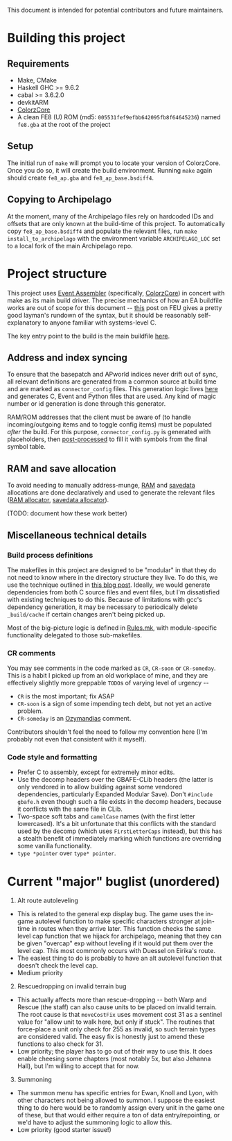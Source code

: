 This document is intended for potential contributors and future maintainers.

# Building this project

## Requirements

- Make, CMake
- Haskell GHC >= 9.6.2
- cabal >= 3.6.2.0
- devkitARM
- [ColorzCore](https://github.com/FireEmblemUniverse/ColorzCore)
- A clean FE8 (U) ROM (md5: `005531fef9efbb642095fb8f64645236`) named `fe8.gba`
  at the root of the project

## Setup

The initial run of `make` will prompt you to locate your version of ColorzCore.
Once you do so, it will create the build environment. Running `make` again
should create `fe8_ap.gba` and `fe8_ap_base.bsdiff4`.

## Copying to Archipelago

At the moment, many of the Archipelago files rely on hardcoded IDs and offsets
that are only known at the build-time of this project. To automatically copy
`fe8_ap_base.bsdiff4` and populate the relevant files, run
`make install_to_archipelago` with the environment variable `ARCHIPELAGO_LOC`
set to a local fork of the main Archipelago repo.

# Project structure

This project uses [Event Assembler](https://feuniverse.us/t/event-assembler/1749)
(specifically, [ColorzCore](https://github.com/FireEmblemUniverse/ColorzCore))
in concert with make as its main build driver. The precise mechanics of how an
EA buildfile works are out of scope for this document --
[this](https://feuniverse.us/t/contros-buildfile-tutorial/14088/2) post on
FEU gives a pretty good layman's rundown of the syntax, but it should be
reasonably self-explanatory to anyone familiar with systems-level C.

The key entry point to the build is the main buildfile [here](main.event).

## Address and index syncing

To ensure that the basepatch and APworld indices never drift out of sync, all
relevant definitions are generated from a common source at build time and are
marked as `connector_config` files. This generation logic lives
[here](bin/connector_config/Generate.hs) and generates C, Event and Python
files that are used. Any kind of magic number or id generation is done through
this generator.

RAM/ROM addresses that the client must be aware of (to handle incoming/outgoing
items and to toggle config items) must be populated *after* the build. For this
purpose, `connector_config.py` is generated with placeholders, then
[post-processed](bin/postprocess.py) to fill it with symbols from the final
symbol table.

## RAM and save allocation

To avoid needing to manually address-munge, [RAM](data/ram_structures.csv) and
[savedata](data/save_structures.csv) allocations are done declaratively and
used to generate the relevant files ([RAM allocator](bin/ram_alloc.py),
[savedata allocator](bin/save_alloc.py)).

(TODO: document how these work better)

## Miscellaneous technical details

### Build process definitions

The makefiles in this project are designed to be "modular" in that they do not
need to know where in the directory structure they live. To do this, we use
the technique outlined in [this blog post](http://sites.e-advies.nl/nonrecursive-make.html).
Ideally, we would generate dependencies from both C source files and event
files, but I'm dissatisfied with existing techniques to do this. Because of
limitations with gcc's dependency generation, it may be necessary to
periodically delete `_build/cache` if certain changes aren't being picked up.

Most of the big-picture logic is defined in [Rules.mk](Rules.mk), with
module-specific functionality delegated to those sub-makefiles.

### CR comments

You may see comments in the code marked as `CR`, `CR-soon` or `CR-someday`.
This is a habit I picked up from an old workplace of mine, and they are
effectively slightly more greppable `TODO`s of varying level of urgency --

- `CR` is the most important; fix ASAP
- `CR-soon` is a sign of some impending tech debt, but not yet an active problem.
- `CR-someday` is an [Ozymandias](http://thecodelesscode.com/case/234) comment.

Contributors shouldn't feel the need to follow my convention here (I'm probably
not even that consistent with it myself).

### Code style and formatting

- Prefer C to assembly, except for extremely minor edits.
- Use the decomp headers over the GBAFE-CLib headers (the latter is only
  vendored in to allow building against some vendored dependencies,
  particularly Expanded Modular Save). Don't `#include gbafe.h` even though
  such a file exists in the decomp headers, because it conflicts with the same
  file in CLib.
- Two-space soft tabs and `camelCase` names (with the first letter lowercased).
  It's a bit unfortunate that this conflicts with the standard used by the
  decomp (which uses `FirstLetterCaps` instead), but this has a stealth benefit
  of immediately marking which functions are overriding some vanilla
  functionality.
- `type *pointer` over `type* pointer`.

# Current "major" buglist (unordered)

1. Alt route autoleveling
  - This is related to the general exp display bug. The game uses the in-game
    autolevel function to make specific characters stronger at join-time in
    routes when they arrive later. This function checks the same level cap
    function that we hijack for archipelago, meaning that they can be given
    "overcap" exp without leveling if it would put them over the level cap.
    This most commonly occurs with Duessel on Eirika's route.
  - The easiest thing to do is probably to have an alt autolevel function that
    doesn't check the level cap.
  - Medium priority
2. Rescuedropping on invalid terrain bug
  - This actually affects more than rescue-dropping -- both Warp and Rescue (the
    staff) can also cause units to be placed on invalid terrain. The root cause
    is that `moveCostFix` uses movement cost 31 as a sentinel value for "allow
    unit to walk here, but only if stuck". The routines that force-place a unit
    only check for 255 as invalid, so such terrain types are considered valid.
    The easy fix is honestly just to amend these functions to also check for 31.
  - Low priority; the player has to go out of their way to use this. It does
    enable cheesing some chapters (most notably 5x, but also Jehanna Hall), but
    I'm willing to accept that for now.
3. Summoning
  - The summon menu has specific entries for Ewan, Knoll and Lyon, with other
    characters not being allowed to summon. I suppose the easiest thing to do
    here would be to randomly assign every unit in the game one of these, but
    that would either require a ton of data entry/repointing, or we'd have to
    adjust the summoning logic to allow this.
  - Low priority (good starter issue!)
